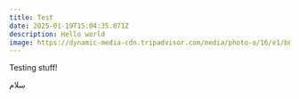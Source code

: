```yaml
---
title: Test
date: 2025-01-19T15:04:35.871Z
description: Hello world
image: https://dynamic-media-cdn.tripadvisor.com/media/photo-o/16/e1/b8/10/hayran-birakan-harran.jpg?w=1200&h=-1&s=1
---
```

Testing stuff!

سلام